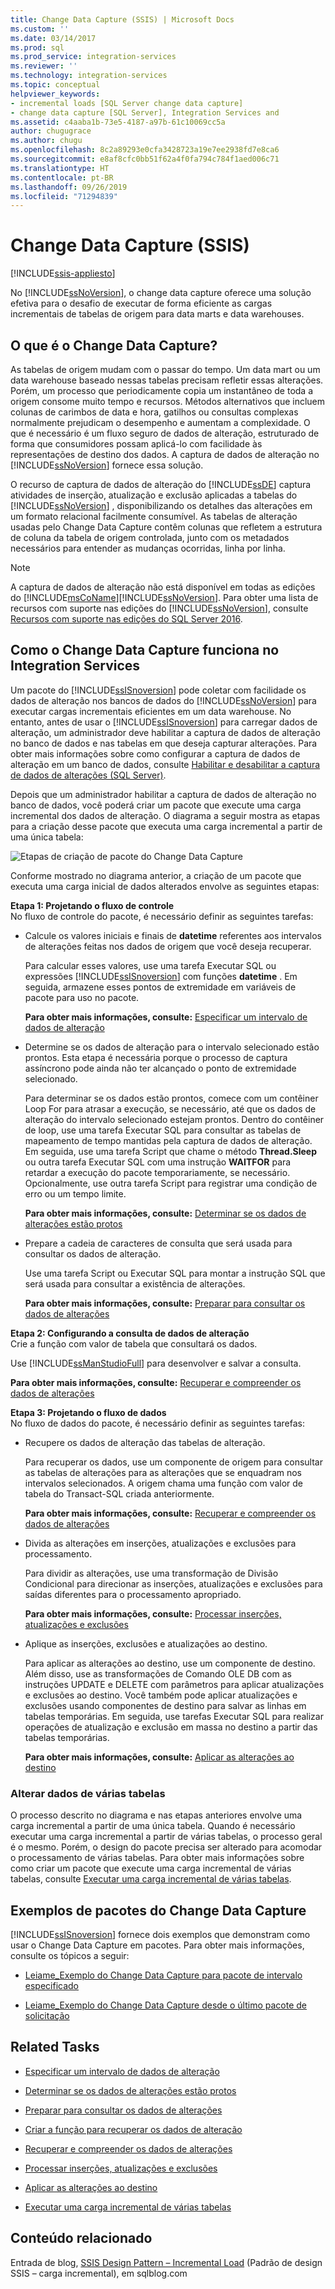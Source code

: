 ```yaml
---
title: Change Data Capture (SSIS) | Microsoft Docs
ms.custom: ''
ms.date: 03/14/2017
ms.prod: sql
ms.prod_service: integration-services
ms.reviewer: ''
ms.technology: integration-services
ms.topic: conceptual
helpviewer_keywords:
- incremental loads [SQL Server change data capture]
- change data capture [SQL Server], Integration Services and
ms.assetid: c4aaba1b-73e5-4187-a97b-61c10069cc5a
author: chugugrace
ms.author: chugu
ms.openlocfilehash: 8c2a89293e0cfa3428723a19e7ee2938fd7e8ca6
ms.sourcegitcommit: e8af8cfc0bb51f62a4f0fa794c784f1aed006c71
ms.translationtype: HT
ms.contentlocale: pt-BR
ms.lasthandoff: 09/26/2019
ms.locfileid: "71294839"
---
```

# <a name="change-data-capture-ssis"></a>Change Data Capture (SSIS)

[!INCLUDE[ssis-appliesto](../../includes/ssis-appliesto-ssvrpluslinux-asdb-asdw-xxx.md)]


  No [!INCLUDE[ssNoVersion](../../includes/ssnoversion-md.md)], o change data capture oferece uma solução efetiva para o desafio de executar de forma eficiente as cargas incrementais de tabelas de origem para data marts e data warehouses.  
  
## <a name="what-is-change-data-capture"></a>O que é o Change Data Capture?  
 As tabelas de origem mudam com o passar do tempo. Um data mart ou um data warehouse baseado nessas tabelas precisam refletir essas alterações. Porém, um processo que periodicamente copia um instantâneo de toda a origem consome muito tempo e recursos. Métodos alternativos que incluem colunas de carimbos de data e hora, gatilhos ou consultas complexas normalmente prejudicam o desempenho e aumentam a complexidade. O que é necessário é um fluxo seguro de dados de alteração, estruturado de forma que consumidores possam aplicá-lo com facilidade às representações de destino dos dados. A captura de dados de alteração no [!INCLUDE[ssNoVersion](../../includes/ssnoversion-md.md)] fornece essa solução.  
  
 O recurso de captura de dados de alteração do [!INCLUDE[ssDE](../../includes/ssde-md.md)] captura atividades de inserção, atualização e exclusão aplicadas a tabelas do [!INCLUDE[ssNoVersion](../../includes/ssnoversion-md.md)] , disponibilizando os detalhes das alterações em um formato relacional facilmente consumível. As tabelas de alteração usadas pelo Change Data Capture contêm colunas que refletem a estrutura de coluna da tabela de origem controlada, junto com os metadados necessários para entender as mudanças ocorridas, linha por linha.  
  
> [!NOTE]
>  A captura de dados de alteração não está disponível em todas as edições do [!INCLUDE[msCoName](../../includes/msconame-md.md)][!INCLUDE[ssNoVersion](../../includes/ssnoversion-md.md)]. Para obter uma lista de recursos com suporte nas edições do [!INCLUDE[ssNoVersion](../../includes/ssnoversion-md.md)], consulte [Recursos com suporte nas edições do SQL Server 2016](~/sql-server/editions-and-supported-features-for-sql-server-2016.md).  
  
## <a name="how-change-data-capture-works-in-integration-services"></a>Como o Change Data Capture funciona no Integration Services  
 Um pacote do [!INCLUDE[ssISnoversion](../../includes/ssisnoversion-md.md)] pode coletar com facilidade os dados de alteração nos bancos de dados do [!INCLUDE[ssNoVersion](../../includes/ssnoversion-md.md)] para executar cargas incrementais eficientes em um data warehouse. No entanto, antes de usar o [!INCLUDE[ssISnoversion](../../includes/ssisnoversion-md.md)] para carregar dados de alteração, um administrador deve habilitar a captura de dados de alteração no banco de dados e nas tabelas em que deseja capturar alterações. Para obter mais informações sobre como configurar a captura de dados de alteração em um banco de dados, consulte [Habilitar e desabilitar a captura de dados de alterações &#40;SQL Server&#41;](../../relational-databases/track-changes/enable-and-disable-change-data-capture-sql-server.md).  
  
 Depois que um administrador habilitar a captura de dados de alteração no banco de dados, você poderá criar um pacote que execute uma carga incremental dos dados de alteração. O diagrama a seguir mostra as etapas para a criação desse pacote que executa uma carga incremental a partir de uma única tabela:  
  
 ![Etapas de criação de pacote do Change Data Capture](../../integration-services/change-data-capture/media/cdc-package-creation.gif "Etapas de criação de pacote do Change Data Capture")  
  
 Conforme mostrado no diagrama anterior, a criação de um pacote que executa uma carga inicial de dados alterados envolve as seguintes etapas:  
  
 **Etapa 1: Projetando o fluxo de controle**  
 No fluxo de controle do pacote, é necessário definir as seguintes tarefas:  
  
-   Calcule os valores iniciais e finais de **datetime** referentes aos intervalos de alterações feitas nos dados de origem que você deseja recuperar.  
  
     Para calcular esses valores, use uma tarefa Executar SQL ou expressões [!INCLUDE[ssISnoversion](../../includes/ssisnoversion-md.md)] com funções **datetime** . Em seguida, armazene esses pontos de extremidade em variáveis de pacote para uso no pacote.  
  
     **Para obter mais informações, consulte:** [Especificar um intervalo de dados de alteração](../../integration-services/change-data-capture/specify-an-interval-of-change-data.md)  
  
-   Determine se os dados de alteração para o intervalo selecionado estão prontos. Esta etapa é necessária porque o processo de captura assíncrono pode ainda não ter alcançado o ponto de extremidade selecionado.  
  
     Para determinar se os dados estão prontos, comece com um contêiner Loop For para atrasar a execução, se necessário, até que os dados de alteração do intervalo selecionado estejam prontos. Dentro do contêiner de loop, use uma tarefa Executar SQL para consultar as tabelas de mapeamento de tempo mantidas pela captura de dados de alteração. Em seguida, use uma tarefa Script que chame o método **Thread.Sleep** ou outra tarefa Executar SQL com uma instrução **WAITFOR** para retardar a execução do pacote temporariamente, se necessário. Opcionalmente, use outra tarefa Script para registrar uma condição de erro ou um tempo limite.  
  
     **Para obter mais informações, consulte:** [Determinar se os dados de alterações estão protos](../../integration-services/change-data-capture/determine-whether-the-change-data-is-ready.md)  
  
-   Prepare a cadeia de caracteres de consulta que será usada para consultar os dados de alteração.  
  
     Use uma tarefa Script ou Executar SQL para montar a instrução SQL que será usada para consultar a existência de alterações.  
  
     **Para obter mais informações, consulte:** [Preparar para consultar os dados de alterações](../../integration-services/change-data-capture/prepare-to-query-for-the-change-data.md)  
  
 **Etapa 2: Configurando a consulta de dados de alteração**  
 Crie a função com valor de tabela que consultará os dados.  
  
 Use [!INCLUDE[ssManStudioFull](../../includes/ssmanstudiofull-md.md)] para desenvolver e salvar a consulta.  
  
 **Para obter mais informações, consulte:** [Recuperar e compreender os dados de alterações](../../integration-services/change-data-capture/retrieve-and-understand-the-change-data.md)  
  
 **Etapa 3: Projetando o fluxo de dados**  
 No fluxo de dados do pacote, é necessário definir as seguintes tarefas:  
  
-   Recupere os dados de alteração das tabelas de alteração.  
  
     Para recuperar os dados, use um componente de origem para consultar as tabelas de alterações para as alterações que se enquadram nos intervalos selecionados. A origem chama uma função com valor de tabela do Transact-SQL criada anteriormente.  
  
     **Para obter mais informações, consulte:** [Recuperar e compreender os dados de alterações](../../integration-services/change-data-capture/retrieve-and-understand-the-change-data.md)  
  
-   Divida as alterações em inserções, atualizações e exclusões para processamento.  
  
     Para dividir as alterações, use uma transformação de Divisão Condicional para direcionar as inserções, atualizações e exclusões para saídas diferentes para o processamento apropriado.  
  
     **Para obter mais informações, consulte:** [Processar inserções, atualizações e exclusões](../../integration-services/change-data-capture/process-inserts-updates-and-deletes.md)  
  
-   Aplique as inserções, exclusões e atualizações ao destino.  
  
     Para aplicar as alterações ao destino, use um componente de destino. Além disso, use as transformações de Comando OLE DB com as instruções UPDATE e DELETE com parâmetros para aplicar atualizações e exclusões ao destino. Você também pode aplicar atualizações e exclusões usando componentes de destino para salvar as linhas em tabelas temporárias. Em seguida, use tarefas Executar SQL para realizar operações de atualização e exclusão em massa no destino a partir das tabelas temporárias.  
  
     **Para obter mais informações, consulte:** [Aplicar as alterações ao destino](../../integration-services/change-data-capture/apply-the-changes-to-the-destination.md)  
  
### <a name="change-data-from-multiple-tables"></a>Alterar dados de várias tabelas  
 O processo descrito no diagrama e nas etapas anteriores envolve uma carga incremental a partir de uma única tabela. Quando é necessário executar uma carga incremental a partir de várias tabelas, o processo geral é o mesmo. Porém, o design do pacote precisa ser alterado para acomodar o processamento de várias tabelas. Para obter mais informações sobre como criar um pacote que execute uma carga incremental de várias tabelas, consulte [Executar uma carga incremental de várias tabelas](../../integration-services/change-data-capture/perform-an-incremental-load-of-multiple-tables.md).  
  
## <a name="samples-of-change-data-capture-packages"></a>Exemplos de pacotes do Change Data Capture  
 [!INCLUDE[ssISnoversion](../../includes/ssisnoversion-md.md)] fornece dois exemplos que demonstram como usar o Change Data Capture em pacotes. Para obter mais informações, consulte os tópicos a seguir:  
  
-   [Leiame_Exemplo do Change Data Capture para pacote de intervalo especificado](https://go.microsoft.com/fwlink/?LinkId=133507)  
  
-   [Leiame_Exemplo do Change Data Capture desde o último pacote de solicitação](https://go.microsoft.com/fwlink/?LinkId=133508)  
  
## <a name="related-tasks"></a>Related Tasks  
  
-   [Especificar um intervalo de dados de alteração](../../integration-services/change-data-capture/specify-an-interval-of-change-data.md)  
  
-   [Determinar se os dados de alterações estão protos](../../integration-services/change-data-capture/determine-whether-the-change-data-is-ready.md)  
  
-   [Preparar para consultar os dados de alterações](../../integration-services/change-data-capture/prepare-to-query-for-the-change-data.md)  
  
-   [Criar a função para recuperar os dados de alteração](../../integration-services/change-data-capture/create-the-function-to-retrieve-the-change-data.md)  
  
-   [Recuperar e compreender os dados de alterações](../../integration-services/change-data-capture/retrieve-and-understand-the-change-data.md)  
  
-   [Processar inserções, atualizações e exclusões](../../integration-services/change-data-capture/process-inserts-updates-and-deletes.md)  
  
-   [Aplicar as alterações ao destino](../../integration-services/change-data-capture/apply-the-changes-to-the-destination.md)  
  
-   [Executar uma carga incremental de várias tabelas](../../integration-services/change-data-capture/perform-an-incremental-load-of-multiple-tables.md)  
  
## <a name="related-content"></a>Conteúdo relacionado  
 Entrada de blog, [SSIS Design Pattern – Incremental Load](https://go.microsoft.com/fwlink/?LinkId=217679) (Padrão de design SSIS – carga incremental), em sqlblog.com  
  
  
